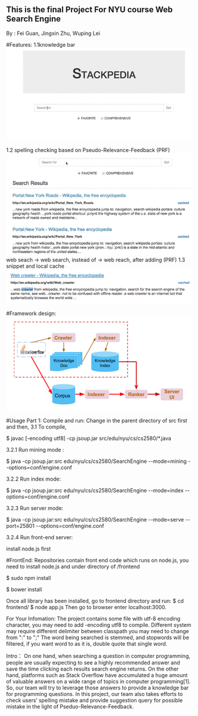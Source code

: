 This is the final Project For NYU course Web Search Engine
-------------------------------------------
By :  Fei Guan, Jingxin Zhu, Wuping Lei

#Features: 
1.1knowledge bar
![demo1](/img/demo1.gif?raw=true "demo1")

1.2 spelling checking based on Pseudo-Relevance-Feedback (PRF)
![demo2](/img/demo2.gif?raw=true "demo2")
	web seach -> web search, instead of -> web reach, after adding (PRF) 
1.3 snippet and local cache
![snippet](/img/snippet.png?raw=true "demo3")

#Framework design:
![design](/img/design.png?raw=true "demo4")

#Usage
Part 1: Compile and run:
Change in the parent directory of src first and then, 
3.1 To compile,

  $ javac [-encoding utf8] -cp jsoup.jar src/edu/nyu/cs/cs2580/*.java
  
3.2.1 Run mining mode :

  $ java -cp jsoup.jar:src edu/nyu/cs/cs2580/SearchEngine --mode=mining --options=conf/engine.conf

3.2.2 Run index mode:

  $ java -cp jsoup.jar:src edu/nyu/cs/cs2580/SearchEngine --mode=index --options=conf/engine.conf
  
3.2.3 Run server mode:

  $ java -cp jsoup.jar:src edu/nyu/cs/cs2580/SearchEngine --mode=serve --port=25801 --options=conf/engine.conf
  
3.2.4 Run front-end server:

  install node.js first

#FrontEnd:
Repositories contain front end code which runs  on node.js, you need to install node.js and under directory of /frontend

  $ sudo npm install
  
  $ bower install
  
Once all library has been installed, go to frontend directory and run: 
  $ cd frontend/
  $ node app.js
Then go to browser enter localhost:3000.

For Your Infomation:
The project contains some file with utf-8 encoding character, you may need to add -encoding utf8 to compile.
Different system may require different delimiter between classpath you may need to change from ":" to ";"
The word being searched is stemmed, and stopwords will be filtered, if you want word to as it is, double
quote that single word.
     
Intro：
On one hand, when searching a question in computer programming, people are usually expecting to see
a highly recommended answer and save the time clicking each results search engine returns. 
On the other hand, platforms such as Stack Overflow have accumulated a huge amount of valuable answers
on a wide range of topics in computer programming[1]. So, our team will try to leverage those answers 
to provide a knowledge bar for programming questions.
In this project, our team also takes efforts to check users’ spelling mistake and 
provide suggestion query for possible mistake in the light of Pseduo-Relevance-Feedback.